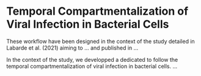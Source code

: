 # Temporal Compartmentalization of Viral Infection in Bacterial Cells

These workflow have been designed in the context of the study detailed in Labarde et al. (2021) aiming to ... and published in  ...

In the context of the study, we developped a dedicated to follow the temporal compartmentalization of viral infection in bacterial cells. ...

